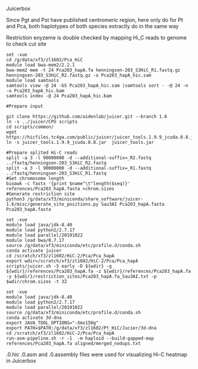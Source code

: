 Juicerbox



Since Pgt and Pst have published centromeric region, here only do for Pt and Pca, both haplotypes of both species extractly do in the same way

Restriction enyzeme is double checked by mapping Hi_C reads to genome to check cut site
```
set -xue
cd /g/data/xf3/zl1602/Pca_HiC
module load bwa-mem2/2.2.1
bwa-mem2 mem -t 24 Pca203_hapA.fa henningsen-203_S3HiC_R1.fastq.gz  henningsen-203_S3HiC_R2.fastq.gz -o Pca203_hapA_hic.sam
module load samtools
samtools view -@ 24 -bS Pca203_hapA_hic.sam |samtools sort - -@ 24 -n -o Pca203_hapA_hic.bam
samtools index -@ 24 Pca203_hapA_hic.bam

```

```
#Prepare input

git clone https://github.com/aidenlab/juicer.git --branch 1.6
ln -s ../juicer/CPU scripts
cd scripts/common/
wget https://hicfiles.tc4ga.com/public/juicer/juicer_tools.1.9.9_jcuda.0.8.jar
ln -s juicer_tools.1.9.9_jcuda.0.8.jar  juicer_tools.jar

#Prepare splited Hi-C reads
split -a 3 -l 90000000 -d --additional-suffix=_R2.fastq ../fastq/henningsen-203_S3HiC_R2.fastq
split -a 3 -l 90000000 -d --additional-suffix=_R1.fastq ../fastq/henningsen-203_S3HiC_R1.fastq
#Get chromosome length
bioawk -c fastx '{print $name"\t"length($seq)}' references/Pca203_hapA.fasta >chrom.sizes
#Generate restriction site
python3 /g/data/xf3/miniconda/share_software/juicer-1.6/misc/generate_site_positions.py Sau3AI Pca203_hapA.fasta Pca203_hapA.fasta
```

```
set -xue
module load java/jdk-8.40
module load python2/2.7.17
module load parallel/20191022
module load bwa/0.7.17
source /g/data/xf3/miniconda/etc/profile.d/conda.sh
conda activate juicer
cd /scratch/xf3/zl1602/HiC-2/Pca/Pca_hapA
export wdir=/scratch/xf3/zl1602/HiC-2/Pca/Pca_hapA
scripts/juicer.sh -S early -D ${wdir} -g ${wdir}/references/Pca203_hapA.fa -z ${wdir}/references/Pca203_hapA.fa -y ${wdir}/restriction_sites/Pca203_hapA.fa_Sau3AI.txt -p $wdir/chrom.sizes -t 32
```

```
set -xue
module load java/jdk-8.40
module load python2/2.7.17
module load parallel/20191022
source /g/data/xf3/miniconda/etc/profile.d/conda.sh
conda activate 3d-dna
export JAVA_TOOL_OPTIONS="-Xmx150g"
export PATH=$PATH:/g/data/xf3/zl1602/Pt_HiC/Jucier/3d-dna
cd /scratch/xf3/zl1602/HiC-2/Pca/Pca_hapA
run-asm-pipeline.sh -r -1  -m haploid --build-gapped-map references/Pca203_hapA.fa aligned/merged_nodups.txt
```
.0.hic .0.asm and .0.assembly files were used for visualizing Hi-C heatmap in Juicerbox